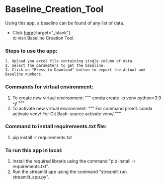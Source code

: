 # Baseline_Creation_Tool
Using this app, a baseline can be found of any list of data.

* Click [here](https://baselinecreationtool.streamlit.app/){:target="_blank"}  
to visit Baseline Creation Tool.

### Steps to use the app:
```
1. Upload you excel file containing single column of data.
2. Select the parameters to get the baseline.
3. Click on "Press to Download" button to export the Actual and Baseline numbers. 
```

### Commands for virtual environment:
 1. To create new virtual environment:
""" conda create -p venv python=3.9 -y 
"""
 2. To activate new virtual environment:
 """
    For command promt: conda activate venv/
    For Git Bash: source activate venv/
"""
### Command to install requirements.txt file:
 1. pip install -r requirements.txt

### To run this app in local:
 1. Install the required libraris using the command "pip install -r requirements.txt".
 2. Run the streamlit app using the command "streamlit run streamlit_app.py".
